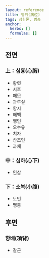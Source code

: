 ```yaml
---
layout: reference
title: 병위(病位)
tags: 상한론, 병증
anchor:
  herbs: []
  formulas: []
---
```


## 전면

### 上：심흉(心胸)

* 황련
* 시호
* 패모
* 과루실
* 향시
* 해백
* 행인
* 오수유
* 치자
* 산조인
* 과체

### 中：심하(心下)

* 인삼

### 下：소복(小腹)

* 도인
* 맹충

## 후면

### 항배(項背)

* 갈근
